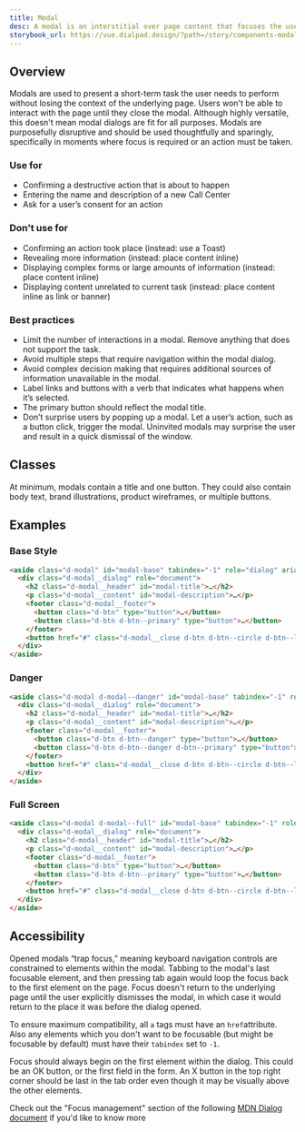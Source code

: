 ```yaml
---
title: Modal
desc: A modal is an interstitial over page content that focuses the user’s attention exclusively on one task or piece of information.
storybook_url: https://vue.dialpad.design/?path=/story/components-modal--default
---
```


## Overview
Modals are used to present a short-term task the user needs to perform without losing the context of the underlying page. Users won't be able to interact with the page until they close the modal.
Although highly versatile, this doesn't mean modal dialogs are fit for all purposes. Modals are purposefully disruptive and should be used thoughtfully and sparingly, specifically in moments where focus is required or an action must be taken.

<div class="xl:d-fd-column xl:d-flow0 xl:d-stack32 d-fl-col2 d-flow32 d-mt32 d-mb32">
  <div class="d-d-block d-px16 d-py24 d-bgc-green-100 d-bar4">
    <h3 class="d-mb16">
      <span class="d-fc-green-600 d-ps-relative d-t6">
        <icon-checkmark />
      </span>
      <span class="d-fw-bold d-fc-green-600">Use for</span>
    </h3>
    <ul class="d-fs14 d-stack8 d-pr24">
      <li>Confirming a destructive action that is about to happen</li>
      <li>Entering the name and description of a new Call Center</li>
      <li>Ask for a user’s consent for an action</li>
    </ul>
  </div>
  <div class="d-d-block d-px16 d-py24 d-bgc-red-100 d-bar4">
    <h3 class="d-mb16">
      <span class="d-fc-red-600 d-ps-relative d-t6">
        <icon-close />
      </span>
      <span class="d-fw-bold d-fc-red-600">Don't use for</span>
    </h3>
    <ul class="d-fs14 d-stack8 d-pr24">
      <li>Confirming an action took place (instead: use a Toast)</li>
      <li>Revealing more information (instead: place content inline)</li>
      <li>Displaying complex forms or large amounts of information (instead: place content inline)</li>
      <li>Displaying content unrelated to current task (instead: place content inline as link or banner)</li>
    </ul>
  </div>
</div>

### Best practices
- Limit the number of interactions in a modal. Remove anything that does not support the task.
- Avoid multiple steps that require navigation within the modal dialog.
- Avoid complex decision making that requires additional sources of information unavailable in the modal.
- Label links and buttons with a verb that indicates what happens when it’s selected.
- The primary button should reflect the modal title.
- Don’t surprise users by popping up a modal. Let a user’s action, such as a button click, trigger the modal. Uninvited modals may surprise the user and result in a quick dismissal of the window.

## Classes
At minimum, modals contain a title and one button. They could also contain body text, brand illustrations, product wireframes, or multiple buttons.

<component-class-table component-name="modal"></component-class-table>


## Examples
### Base Style
<modal kind="base"></modal>

```html
<aside class="d-modal" id="modal-base" tabindex="-1" role="dialog" aria-labelledby="modal-title" aria-describedby="modal-description" aria-hidden="true">
  <div class="d-modal__dialog" role="document">
    <h2 class="d-modal__header" id="modal-title">…</h2>
    <p class="d-modal__content" id="modal-description">…</p>
    <footer class="d-modal__footer">
      <button class="d-btn" type="button">…</button>
      <button class="d-btn d-btn--primary" type="button">…</button>
    </footer>
    <button href="#" class="d-modal__close d-btn d-btn--circle d-btn--lg" aria-label="Close"><IconClose /></button>
  </div>
</aside>
```

### Danger
<modal kind="danger"></modal>

```html
<aside class="d-modal d-modal--danger" id="modal-base" tabindex="-1" role="dialog" aria-labelledby="modal-title" aria-describedby="modal-description" aria-hidden="true">
  <div class="d-modal__dialog" role="document">
    <h2 class="d-modal__header" id="modal-title">…</h2>
    <p class="d-modal__content" id="modal-description">…</p>
    <footer class="d-modal__footer">
      <button class="d-btn d-btn--danger" type="button">…</button>
      <button class="d-btn d-btn--danger d-btn--primary" type="button">…</button>
    </footer>
    <button href="#" class="d-modal__close d-btn d-btn--circle d-btn--lg" aria-label="Close"><IconClose \></button>
  </div>
</aside>
```

### Full Screen
<modal kind="full-screen"></modal>

```html
<aside class="d-modal d-modal--full" id="modal-base" tabindex="-1" role="dialog" aria-labelledby="modal-title" aria-describedby="modal-description" aria-hidden="true">
  <div class="d-modal__dialog" role="document">
    <h2 class="d-modal__header" id="modal-title">…</h2>
    <p class="d-modal__content" id="modal-description">…</p>
    <footer class="d-modal__footer">
      <button class="d-btn" type="button">…</button>
      <button class="d-btn d-btn--primary" type="button">…</button>
    </footer>
    <button href="#" class="d-modal__close d-btn d-btn--circle d-btn--lg" aria-label="Close"><IconClose \></button>
  </div>
</aside>
```

## Accessibility
Opened modals “trap focus,” meaning keyboard navigation controls are constrained to elements within the modal. Tabbing to the modal's last focusable element, and then pressing tab again would loop the focus back to the first element on the page. Focus doesn't return to the underlying page until the user explicitly dismisses the modal, in which case it would return to the place it was before the dialog opened.

To ensure maximum compatibility, all `a` tags must have an `href`attribute. Also any elements which you don't want to be focusable (but might be focusable by default) must have their `tabindex` set to `-1`.

Focus should always begin on the first element within the dialog. This could be an OK button, or the first field in the form. An X button in the top right corner should be last in the tab order even though it may be visually above the other elements.

Check out the "Focus management" section of the following <a href="https://developer.mozilla.org/en-US/docs/Web/Accessibility/ARIA/Roles/dialog_role#focus_management" class="d-link">MDN Dialog document</a> if you'd like to know more

<component-accessible-table component-name="modal"></component-accessible-table>

<script setup>
  import IconCheckmark from '@svgIcons/IconCheckmark.vue';
  import IconClose from '@svgIcons/IconClose.vue';
  import Modal from '@components/Modal.vue';
</script>
